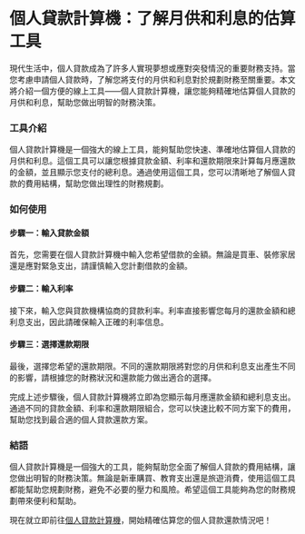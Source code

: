 個人貸款計算機：了解月供和利息的估算工具
====================

現代生活中，個人貸款成為了許多人實現夢想或應對突發情況的重要財務支持。當您考慮申請個人貸款時，了解您將支付的月供和利息對於規劃財務至關重要。本文將介紹一個方便的線上工具——個人貸款計算機，讓您能夠精確地估算個人貸款的月供和利息，幫助您做出明智的財務決策。

### 工具介紹

個人貸款計算機是一個強大的線上工具，能夠幫助您快速、準確地估算個人貸款的月供和利息。這個工具可以讓您根據貸款金額、利率和還款期限來計算每月應還款的金額，並且顯示您支付的總利息。通過使用這個工具，您可以清晰地了解個人貸款的費用結構，幫助您做出理性的財務規劃。

### 如何使用

#### 步驟一：輸入貸款金額

首先，您需要在個人貸款計算機中輸入您希望借款的金額。無論是買車、裝修家居還是應對緊急支出，請謹慎輸入您計劃借款的金額。

#### 步驟二：輸入利率

接下來，輸入您與貸款機構協商的貸款利率。利率直接影響您每月的還款金額和總利息支出，因此請確保輸入正確的利率信息。

#### 步驟三：選擇還款期限

最後，選擇您希望的還款期限。不同的還款期限將對您的月供和利息支出產生不同的影響，請根據您的財務狀況和還款能力做出適合的選擇。

完成上述步驟後，個人貸款計算機將立即為您顯示每月應還款金額和總利息支出。通過不同的貸款金額、利率和還款期限組合，您可以快速比較不同方案下的費用，幫助您找到最合適的個人貸款還款方案。

### 結語

個人貸款計算機是一個強大的工具，能夠幫助您全面了解個人貸款的費用結構，讓您做出明智的財務決策。無論是新車購買、教育支出還是旅遊消費，使用這個工具都能幫助您規劃財務，避免不必要的壓力和風險。希望這個工具能夠為您的財務規劃帶來便利和幫助。

現在就立即前往[個人貸款計算機](https://www.onlinecalculatorsfree.com/zh-tw/financial/personal-loan-calculator.html)，開始精確估算您的個人貸款還款情況吧！